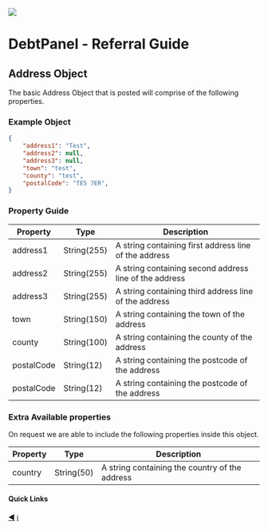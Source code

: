 ![](https://s3.eu-west-2.amazonaws.com/cdn.debtpanel.co.uk/images/green-white.jpg)

# DebtPanel - Referral Guide

## Address Object

The basic Address Object that is posted will comprise of the following properties.

### Example Object

``` json
{
    "address1": "Test",
    "address2": null,
    "address3": null,
    "town": "test",
    "county": "test",
    "postalCode": "TE5 7ER",
}
```

### Property Guide

Property | Type | Description
--- | --- | ---
address1 | String(255) | A string containing first address line of the address
address2 | String(255) | A string containing second address line of the address
address3 | String(255) | A string containing third address line of the address
town | String(150) | A string containing the town of the address
county | String(100) | A string containing the county of the address
postalCode | String(12) | A string containing the postcode of the address
postalCode | String(12) | A string containing the postcode of the address

### Extra Available properties

On request we are able to include the following properties inside this object.

Property | Type | Description
--- | --- | ---
country | String(50) | A string containing the country of the address

#### Quick Links

[:arrow_backward:](person.md) [:information_source:](../readme.md)